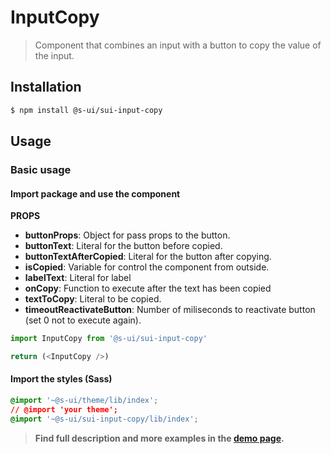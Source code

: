 # InputCopy

> Component that combines an input with a button to copy the value of the input.

## Installation

```sh
$ npm install @s-ui/sui-input-copy
```

## Usage

### Basic usage

#### Import package and use the component

**PROPS**
  * **buttonProps**: Object for pass props to the button.
  * **buttonText**: Literal for the button before copied.
  * **buttonTextAfterCopied**: Literal for the button after copying.
  * **isCopied**: Variable for control the component from outside.
  * **labelText**: Literal for label
  * **onCopy**: Function to execute after the text has been copied
  * **textToCopy**: Literal to be copied.
  * **timeoutReactivateButton**: Number of miliseconds to reactivate button (set 0 not to execute again).

```js
import InputCopy from '@s-ui/sui-input-copy'

return (<InputCopy />)
```

#### Import the styles (Sass)

```css
@import '~@s-ui/theme/lib/index';
// @import 'your theme';
@import '~@s-ui/sui-input-copy/lib/index';
```


> **Find full description and more examples in the [demo page](#).**